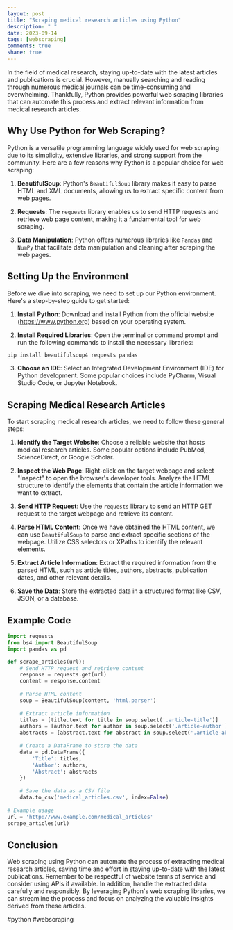 ```yaml
---
layout: post
title: "Scraping medical research articles using Python"
description: " "
date: 2023-09-14
tags: [webscraping]
comments: true
share: true
---
```


In the field of medical research, staying up-to-date with the latest articles and publications is crucial. However, manually searching and reading through numerous medical journals can be time-consuming and overwhelming. Thankfully, Python provides powerful web scraping libraries that can automate this process and extract relevant information from medical research articles.

## Why Use Python for Web Scraping?

Python is a versatile programming language widely used for web scraping due to its simplicity, extensive libraries, and strong support from the community. Here are a few reasons why Python is a popular choice for web scraping:

1. **BeautifulSoup**: Python's `BeautifulSoup` library makes it easy to parse HTML and XML documents, allowing us to extract specific content from web pages.

2. **Requests**: The `requests` library enables us to send HTTP requests and retrieve web page content, making it a fundamental tool for web scraping.

3. **Data Manipulation**: Python offers numerous libraries like `Pandas` and `NumPy` that facilitate data manipulation and cleaning after scraping the web pages.

## Setting Up the Environment

Before we dive into scraping, we need to set up our Python environment. Here's a step-by-step guide to get started:

1. **Install Python**: Download and install Python from the official website (https://www.python.org) based on your operating system.

2. **Install Required Libraries**: Open the terminal or command prompt and run the following commands to install the necessary libraries:

```python
pip install beautifulsoup4 requests pandas
```

3. **Choose an IDE**: Select an Integrated Development Environment (IDE) for Python development. Some popular choices include PyCharm, Visual Studio Code, or Jupyter Notebook.

## Scraping Medical Research Articles

To start scraping medical research articles, we need to follow these general steps:

1. **Identify the Target Website**: Choose a reliable website that hosts medical research articles. Some popular options include PubMed, ScienceDirect, or Google Scholar.

2. **Inspect the Web Page**: Right-click on the target webpage and select "Inspect" to open the browser's developer tools. Analyze the HTML structure to identify the elements that contain the article information we want to extract.

3. **Send HTTP Request**: Use the `requests` library to send an HTTP GET request to the target webpage and retrieve its content.

4. **Parse HTML Content**: Once we have obtained the HTML content, we can use `BeautifulSoup` to parse and extract specific sections of the webpage. Utilize CSS selectors or XPaths to identify the relevant elements.

5. **Extract Article Information**: Extract the required information from the parsed HTML, such as article titles, authors, abstracts, publication dates, and other relevant details.

6. **Save the Data**: Store the extracted data in a structured format like CSV, JSON, or a database.

## Example Code

```python
import requests
from bs4 import BeautifulSoup
import pandas as pd

def scrape_articles(url):
    # Send HTTP request and retrieve content
    response = requests.get(url)
    content = response.content
    
    # Parse HTML content
    soup = BeautifulSoup(content, 'html.parser')
    
    # Extract article information
    titles = [title.text for title in soup.select('.article-title')]
    authors = [author.text for author in soup.select('.article-author')]
    abstracts = [abstract.text for abstract in soup.select('.article-abstract')]
    
    # Create a DataFrame to store the data
    data = pd.DataFrame({
        'Title': titles,
        'Author': authors,
        'Abstract': abstracts
    })
    
    # Save the data as a CSV file
    data.to_csv('medical_articles.csv', index=False)
    
# Example usage
url = 'http://www.example.com/medical_articles'
scrape_articles(url)
```

## Conclusion

Web scraping using Python can automate the process of extracting medical research articles, saving time and effort in staying up-to-date with the latest publications. Remember to be respectful of website terms of service and consider using APIs if available. In addition, handle the extracted data carefully and responsibly. By leveraging Python's web scraping libraries, we can streamline the process and focus on analyzing the valuable insights derived from these articles.

#python #webscraping